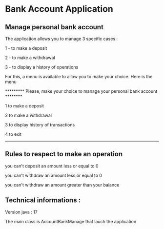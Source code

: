 # Bank Account Application
## Manage personal bank account
The application allows you to manage 3 specific cases :

1 - to make a deposit

2 - to make a withdrawal

3 - to display a history of operations

For this, a menu is available to allow you to make your choice. Here is the menu

********* Please, make your choice to manage your personal bank account ********

1 to make a deposit

2 to make a withdrawal

3 to display history of transactions

4 to exit
******************************************************************************

## Rules to respect to make an operation

you can't deposit an amount less or equal to 0

you can't withdraw an amount less or equal to 0

you can't withdraw an amount greater than your balance

## Technical informations :
Version java : 17

The main class is AccountBankManage that lauch the application 
